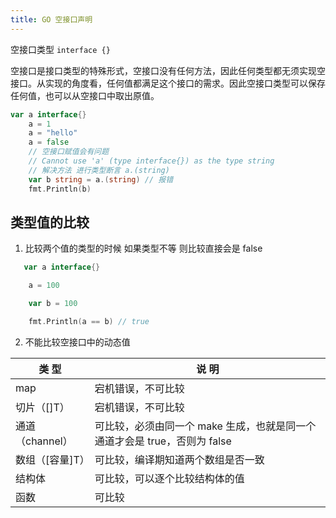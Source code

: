 ```yaml
---
title: GO 空接口声明
---
```


空接口类型 `interface {}`

空接口是接口类型的特殊形式，空接口没有任何方法，因此任何类型都无须实现空接口。从实现的角度看，任何值都满足这个接口的需求。因此空接口类型可以保存任何值，也可以从空接口中取出原值。

```go
var a interface{}
	a = 1
	a = "hello"
	a = false
	// 空接口赋值会有问题
	// Cannot use 'a' (type interface{}) as the type string
	// 解决方法 进行类型断言 a.(string)
	var b string = a.(string) // 报错
	fmt.Println(b)
```

## 类型值的比较

1. 比较两个值的类型的时候 如果类型不等 则比较直接会是 false

```go
   var a interface{}

   	a = 100

   	var b = 100

   	fmt.Println(a == b) // true
```

2. 不能比较空接口中的动态值

| 类 型           | 说 明                                                                     |
| --------------- | ------------------------------------------------------------------------- |
| map             | 宕机错误，不可比较                                                        |
| 切片（[]T）     | 宕机错误，不可比较                                                        |
| 通道（channel） | 可比较，必须由同一个 make 生成，也就是同一个通道才会是 true，否则为 false |
| 数组（[容量]T） | 可比较，编译期知道两个数组是否一致                                        |
| 结构体          | 可比较，可以逐个比较结构体的值                                            |
| 函数            | 可比较                                                                    |
